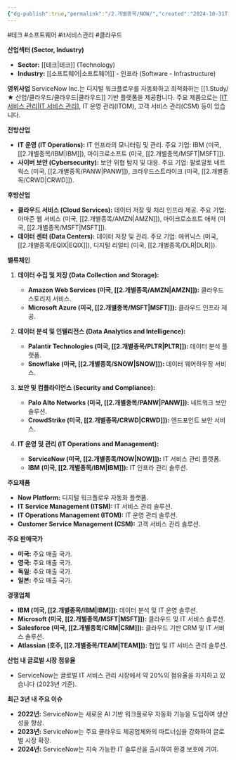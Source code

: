 ```yaml
---
{"dg-publish":true,"permalink":"/2.개별종목/NOW/","created":"2024-10-31T18:20:20.443+09:00","updated":"2025-06-03T20:06:00.390+09:00"}
---
```


#테크 #소프트웨어 #it서비스관리 #클라우드 


**산업섹터 (Sector, Industry)**

- **Sector:** [[테크\|테크]] (Technology)
- **Industry:** [[소프트웨어\|소프트웨어]] - 인프라 (Software - Infrastructure)

**영위사업** ServiceNow Inc.는 디지털 워크플로우를 자동화하고 최적화하는 [[1.Study/★ 산업/클라우드/클라우드\|클라우드]] 기반 플랫폼을 제공합니다. 주요 제품으로는 [[IT 서비스 관리\|IT 서비스 관리]](ITSM), IT 운영 관리(ITOM), 고객 서비스 관리(CSM) 등이 있습니다.

**전방산업**

- **IT 운영 (IT Operations):** IT 인프라의 모니터링 및 관리. 주요 기업: IBM (미국, [[2.개별종목/IBM\|IBM]]), 마이크로소프트 (미국, [[2.개별종목/MSFT\|MSFT]]).
- **사이버 보안 (Cybersecurity):** 보안 위협 탐지 및 대응. 주요 기업: 팔로알토 네트웍스 (미국, [[2.개별종목/PANW\|PANW]]), 크라우드스트라이크 (미국, [[2.개별종목/CRWD\|CRWD]]).

**후방산업**

- **클라우드 서비스 (Cloud Services):** 데이터 저장 및 처리 인프라 제공. 주요 기업: 아마존 웹 서비스 (미국, [[2.개별종목/AMZN\|AMZN]]), 마이크로소프트 애저 (미국, [[2.개별종목/MSFT\|MSFT]]).
- **데이터 센터 (Data Centers):** 데이터 저장 및 관리. 주요 기업: 에퀴닉스 (미국, [[2.개별종목/EQIX\|EQIX]]), 디지털 리얼티 (미국, [[2.개별종목/DLR\|DLR]]).

**밸류체인**

1. **데이터 수집 및 저장 (Data Collection and Storage):**
    
    - **Amazon Web Services (미국, [[2.개별종목/AMZN\|AMZN]]):** 클라우드 스토리지 서비스.
    - **Microsoft Azure (미국, [[2.개별종목/MSFT\|MSFT]]):** 클라우드 인프라 제공.
2. **데이터 분석 및 인텔리전스 (Data Analytics and Intelligence):**
    
    - **Palantir Technologies (미국, [[2.개별종목/PLTR\|PLTR]]):** 데이터 분석 플랫폼.
    - **Snowflake (미국, [[2.개별종목/SNOW\|SNOW]]):** 데이터 웨어하우징 서비스.
3. **보안 및 컴플라이언스 (Security and Compliance):**
    
    - **Palo Alto Networks (미국, [[2.개별종목/PANW\|PANW]]):** 네트워크 보안 솔루션.
    - **CrowdStrike (미국, [[2.개별종목/CRWD\|CRWD]]):** 엔드포인트 보안 서비스.
4. **IT 운영 및 관리 (IT Operations and Management):**
    
    - **ServiceNow (미국, [[2.개별종목/NOW\|NOW]]):** IT 서비스 관리 플랫폼.
    - **IBM (미국, [[2.개별종목/IBM\|IBM]]):** IT 인프라 관리 솔루션.

**주요제품**

- **Now Platform:** 디지털 워크플로우 자동화 플랫폼.
- **IT Service Management (ITSM):** IT 서비스 관리 솔루션.
- **IT Operations Management (ITOM):** IT 운영 관리 솔루션.
- **Customer Service Management (CSM):** 고객 서비스 관리 솔루션.

**주요 판매국가**

- **미국:** 주요 매출 국가.
- **영국:** 주요 매출 국가.
- **독일:** 주요 매출 국가.
- **일본:** 주요 매출 국가.

**경쟁업체**

- **IBM (미국, [[2.개별종목/IBM\|IBM]]):** 데이터 분석 및 IT 운영 솔루션.
- **Microsoft (미국, [[2.개별종목/MSFT\|MSFT]]):** 클라우드 및 IT 서비스 솔루션.
- **Salesforce (미국, [[2.개별종목/CRM\|CRM]]):** 클라우드 기반 CRM 및 IT 서비스 솔루션.
- **Atlassian (호주, [[2.개별종목/TEAM\|TEAM]]):** 협업 및 IT 서비스 관리 솔루션.

**산업 내 글로벌 시장 점유율**

- ServiceNow는 글로벌 IT 서비스 관리 시장에서 약 20%의 점유율을 차지하고 있습니다 (2023년 기준).

**최근 3년 내 주요 이슈**

- **2022년:** ServiceNow는 새로운 AI 기반 워크플로우 자동화 기능을 도입하여 생산성을 향상.
- **2023년:** ServiceNow는 주요 클라우드 제공업체와의 파트너십을 강화하여 글로벌 시장 확장.
- **2024년:** ServiceNow는 지속 가능한 IT 솔루션을 출시하여 환경 보호에 기여.